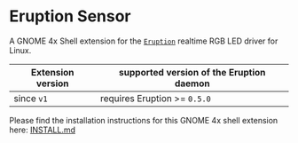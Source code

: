 # Eruption Sensor

A GNOME 4x Shell extension for the [`Eruption`](https://github.com/X3n0m0rph59/eruption) realtime RGB LED driver for Linux.

| Extension version | supported version of the Eruption daemon |
| ----------------- | ------------------------------------ |
| since `v1` | requires Eruption >= `0.5.0` |

Please find the installation instructions for this GNOME 4x shell extension here: [INSTALL.md](./INSTALL.md)
